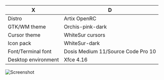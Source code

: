 | X                   | D                                  |
|---------------------|------------------------------------|
| Distro              | Artix OpenRC                       |
| GTK/WM theme        | Orchis-pink-dark                   |
| Cursor theme        | WhiteSur cursors                   |
| Icon pack           | WhiteSur-dark                      |
| Font/Terminal font  | Dosis Medium 11/Source Code Pro 10 |
| Desktop environment | Xfce 4.16                          |

![Screenshot](https://nekopon.pl/syf/screenshotdots.png)

